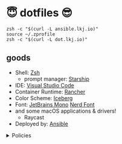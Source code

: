 :innocent: dotfiles :sunglasses:
========

```
zsh -c "$(curl -L ansible.lkj.io)"
source ~/.zprofile
zsh -c "$(curl -L dot.lkj.io)"
```

## goods

- Shell: [Zsh](http://www.zsh.org/)
  - prompt manager: [Starship](https://starship.rs)
- IDE: [Visual Studio Code](https://code.visualstudio.com/)
- Container Runtime: [Rancher](https://www.rancher.com)
- Color Scheme: [Iceberg](https://cocopon.github.io/iceberg.vim/)
- Font: [JetBrains Mono](https://www.jetbrains.com/lp/mono/) [Nerd Font](https://github.com/ryanoasis/nerd-fonts/tree/master/patched-fonts/JetBrainsMono)
- and some macOS applications & drivers!
  - Raycast
- Deployed by: [Ansible](https://docs.ansible.com)

<details>
  <summary>Policies</summary>
  
- 12Factorの思想に基づき、インストール・設定のタイミングと利用のタイミングは明確に分離する。
  - zshプラグインマネージャによく見られる、シェル起動時にデータ取得するツールは採用せず、brewで事前にインストールする。
- エイリアスを使わず、すべてのファイルはansibleによって実体を配布する。
- 言語バージョンマネージャ(nvm,asdf等)は利用しない。
  - 常にローカルはLTSの最新バージョンにアップデートすべきである。
  - 仮想環境内でバージョンを切り替えられる(例: uv)ものに限り、ユースケースごとに絞って活用しても良い。
    - できない場合は一時的にbrew経由で古いバージョンにダウングレードしたり、プロジェクトの利用バージョンをアップデートする。
- 手動インストールが必要な手順は、スティッキーズなどで画面上に情報を掲載するのが望ましい。
- masのアプリインストールなど、時間がかかる部分は非同期処理(async/poll)を利用するのが望ましい。
- 基本的にはOS標準のソフトウェアを使うべきだが、力不足な場合は外部ソフトウェアで補うのが望ましい。

</details>
